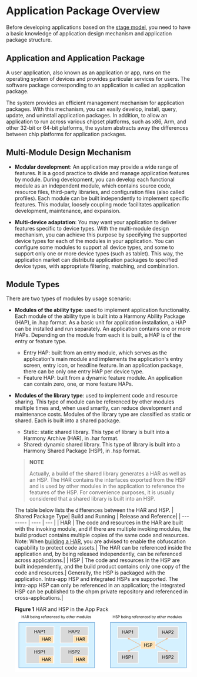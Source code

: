 # Application Package Overview


Before developing applications based on the [stage model](https://gitee.com/openharmony/docs/blob/master/en/application-dev/quick-start/application-configuration-file-overview-stage.md), you need to have a basic knowledge of application design mechanism and application package structure.

## Application and Application Package

A user application, also known as an application or app, runs on the operating system of devices and provides particular services for users. The software package corresponding to an application is called an application package.

The system provides an efficient management mechanism for application packages. With this mechanism, you can easily develop, install, query, update, and uninstall application packages. In addition, to allow an application to run across various chipset platforms, such as x86, Arm, and other 32-bit or 64-bit platforms, the system abstracts away the differences between chip platforms for application packages.

## Multi-Module Design Mechanism

- **Modular development**: An application may provide a wide range of features. It is a good practice to divide and manage application features by module. During development, you can develop each functional module as an independent module, which contains source code, resource files, third-party libraries, and configuration files (also called profiles). Each module can be built independently to implement specific features. This modular, loosely coupling mode facilitates application development, maintenance, and expansion.

- **Multi-device adaptation**: You may want your application to deliver features specific to device types. With the multi-module design mechanism, you can achieve this purpose by specifying the supported device types for each of the modules in your application. You can configure some modules to support all device types, and some to support only one or more device types (such as tablet). This way, the application market can distribute application packages to specified device types, with appropriate filtering, matching, and combination.


## Module Types

There are two types of modules by usage scenario:

- **Modules of the ability type**: used to implement application functionality. Each module of the ability type is built into a Harmony Ability Package (HAP), in .hap format. As a basic unit for application installation, a HAP can be installed and run separately. An application contains one or more HAPs. Depending on the module from each it is built, a HAP is of the entry or feature type.
  - Entry HAP: built from an entry module, which serves as the application's main module and implements the application's entry screen, entry icon, or headline feature. In an application package, there can be only one entry HAP per device type.
  - Feature HAP: built from a dynamic feature module. An application can contain zero, one, or more feature HAPs.

- **Modules of the library type**: used to implement code and resource sharing. This type of module can be referenced by other modules multiple times and, when used smartly, can reduce development and maintenance costs. Modules of the library type are classified as static or shared. Each is built into a shared package.
  - Static: static shared library. This type of library is built into a Harmony Archive (HAR), in .har format.
  - Shared: dynamic shared library. This type of library is built into a Harmony Shared Package (HSP), in .hsp format.
  
  > **NOTE**
  > 
  > Actually, a build of the shared library generates a HAR as well as an HSP. The HAR contains the interfaces exported from the HSP and is used by other modules in the application to reference the features of the HSP. For convenience purposes, it is usually considered that a shared library is built into an HSP.
  
  The table below lists the differences between the HAR and HSP.
  | Shared Package Type| Build and Running | Release and Reference|
  | --------  | ---- | --- |
  | HAR | The code and resources in the HAR are built with the invoking module, and if there are multiple invoking modules, the build product contains multiple copies of the same code and resources.<br>Note: When [building a HAR](https://gitee.com/openharmony/docs/blob/master/en/application-dev/quick-start/har-package.md#building-a-har), you are advised to enable the obfuscation capability to protect code assets.| The HAR can be referenced inside the application and, by being released independently, can be referenced across applications.|
  | HSP  | The code and resources in the HSP are built independently, and the build product contains only one copy of the code and resources.| Generally, the HSP is packaged with the application. Intra-app HSP and integrated HSPs are supported. The intra-app HSP can only be referenced in an application; the integrated HSP can be published to the ohpm private repository and referenced in cross-applications.|


  **Figure 1** HAR and HSP in the App Pack
  ![in-app-hsp-har](figures/in-app-hsp-har.png)
